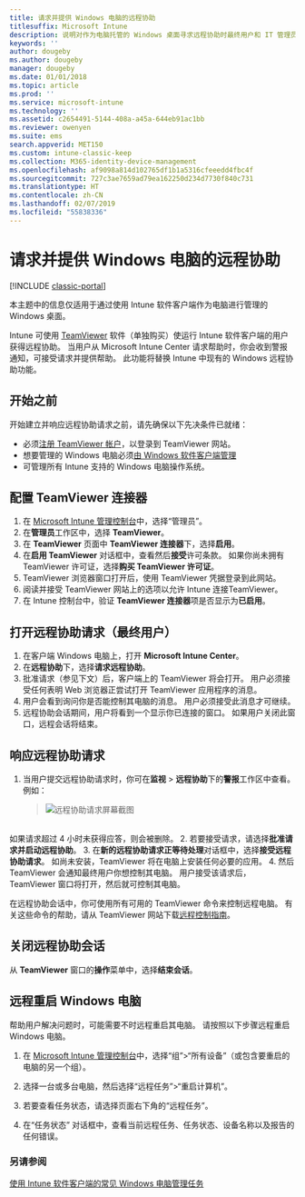 ```yaml
---
title: 请求并提供 Windows 电脑的远程协助
titlesuffix: Microsoft Intune
description: 说明对作为电脑托管的 Windows 桌面寻求远程协助时最终用户和 IT 管理员需要执行的步骤，以及远程启动电脑的步骤。
keywords: ''
author: dougeby
ms.author: dougeby
manager: dougeby
ms.date: 01/01/2018
ms.topic: article
ms.prod: ''
ms.service: microsoft-intune
ms.technology: ''
ms.assetid: c2654491-5144-408a-a45a-644eb91ac1bb
ms.reviewer: owenyen
ms.suite: ems
search.appverid: MET150
ms.custom: intune-classic-keep
ms.collection: M365-identity-device-management
ms.openlocfilehash: af9098a814d102765df1b1a5316cfeeedd4fbc4f
ms.sourcegitcommit: 727c3ae7659ad79ea162250d234d7730f840c731
ms.translationtype: HT
ms.contentlocale: zh-CN
ms.lasthandoff: 02/07/2019
ms.locfileid: "55838336"
---
```

# <a name="request-and-provide-remote-assistance-for-windows-pcs"></a>请求并提供 Windows 电脑的远程协助

[!INCLUDE [classic-portal](includes/classic-portal.md)]

本主题中的信息仅适用于通过使用 Intune 软件客户端作为电脑进行管理的 Windows 桌面。

Intune 可使用 [TeamViewer](https://www.teamviewer.com) 软件（单独购买）使运行 Intune 软件客户端的用户获得远程协助。 当用户从 Microsoft Intune Center 请求帮助时，你会收到警报通知，可接受请求并提供帮助。 此功能将替换 Intune 中现有的 Windows 远程协助功能。


## <a name="before-you-start"></a>开始之前

开始建立并响应远程协助请求之前，请先确保以下先决条件已就绪：

- 必须[注册 TeamViewer 帐户](https://login.teamviewer.com/LogOn#register)，以登录到 TeamViewer 网站。
- 想要管理的 Windows 电脑必须[由 Windows 软件客户端管理](manage-windows-pcs-with-microsoft-intune.md)
- 可管理所有 Intune 支持的 Windows 电脑操作系统。

## <a name="configure-the-teamviewer-connector"></a>配置 TeamViewer 连接器

1. 在 [Microsoft Intune 管理控制台](https://manage.microsoft.com)中，选择“管理员”。
2. 在**管理员**工作区中，选择 **TeamViewer**。
3. 在 **TeamViewer** 页面中 **TeamViewer 连接器**下，选择**启用**。
4. 在**启用 TeamViewer** 对话框中，查看然后**接受**许可条款。 如果你尚未拥有 TeamViewer 许可证，选择**购买 TeamViewer 许可证**。
5. TeamViewer 浏览器窗口打开后，使用 TeamViewer 凭据登录到此网站。
6. 阅读并接受 TeamViewer 网站上的选项以允许 Intune 连接TeamViewer。
7. 在 Intune 控制台中，验证 **TeamViewer 连接器**项是否显示为**已启用**。


## <a name="open-a-remote-assistance-request-end-user"></a>打开远程协助请求（最终用户）

1. 在客户端 Windows 电脑上，打开 **Microsoft Intune Center**。
2. 在**远程协助**下，选择**请求远程协助**。
3. 批准请求（参见下文）后，客户端上的 TeamViewer 将会打开。 用户必须接受任何表明 Web 浏览器正尝试打开 TeamViewer 应用程序的消息。
4. 用户会看到询问你是否能控制其电脑的消息。 用户必须接受此消息才可继续。
5. 远程协助会话期间，用户将看到一个显示你已连接的窗口。 如果用户关闭此窗口，远程会话将结束。

## <a name="respond-to-a-remote-assistance-request"></a>响应远程协助请求

1. 当用户提交远程协助请求时，你可在**监视** > **远程协助**下的**警报**工作区中查看。 例如：
   > ![远程协助请求屏幕截图](/intune/media/team-viewer.png)

<br>如果请求超过 4 小时未获得应答，则会被删除。
2. 若要接受请求，请选择**批准请求并启动远程协助**。
3. 在**新的远程协助请求正等待处理**对话框中，选择**接受远程协助请求**。 如尚未安装，TeamViewer 将在电脑上安装任何必要的应用。
4. 然后 TeamViewer 会通知最终用户你想控制其电脑。 用户接受该请求后，TeamViewer 窗口将打开，然后就可控制其电脑。

在远程协助会话中，你可使用所有可用的 TeamViewer 命令来控制远程电脑。 有关这些命令的帮助，请从 TeamViewer 网站下载[远程控制指南](http://www.teamviewer.com/en/support/documents/)。

## <a name="close-the-remote-assistance-session"></a>关闭远程协助会话

从 **TeamViewer** 窗口的**操作**菜单中，选择**结束会话**。

## <a name="remotely-restart-a-windows-pc"></a>远程重启 Windows 电脑
帮助用户解决问题时，可能需要不时远程重启其电脑。 请按照以下步骤远程重启 Windows 电脑。

1.  在 [Microsoft Intune 管理控制台](https://manage.microsoft.com/)中，选择“组”&gt;“所有设备”（或包含要重启的电脑的另一个组）。

2.  选择一台或多台电脑，然后选择“远程任务”&gt;“重启计算机”。

3.  若要查看任务状态，请选择页面右下角的“远程任务”。

4.  在“任务状态”  对话框中，查看当前远程任务、任务状态、设备名称以及报告的任何错误。

### <a name="see-also"></a>另请参阅

[使用 Intune 软件客户端的常见 Windows 电脑管理任务](common-windows-pc-management-tasks-with-the-microsoft-intune-computer-client.md)
